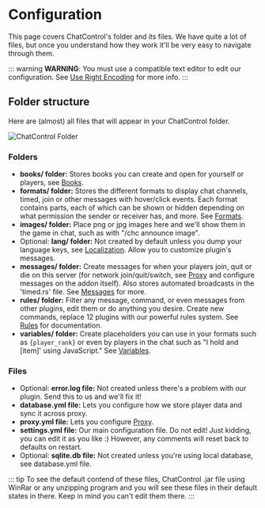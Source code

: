# Configuration

This page covers ChatControl's folder and its files. We have quite a lot of files, but once you understand how they work it'll be very easy to navigate through them.

::: warning
**WARNING**: You must use a compatible text editor to edit our configuration. See [Use Right Encoding](../general/use-right-encoding) for more info.
:::

## Folder structure

Here are (almost) all files that will appear in your ChatControl folder.

<div class="image-container">
  <img src="https://i.imgur.com/Moi8ZPe.png" alt="ChatControl Folder" />
</div>

### Folders

* **books/ folder:** Stores books you can create and open for yourself or players, see [Books](books).
* **formats/ folder:** Stores the different formats to display chat channels, timed, join or other messages with hover/click events. Each format contains parts, each of which can be shown or hidden depending on what permission the sender or receiver has, and more. See [Formats](formats).
* **images/ folder:** Place png or jpg images here and we'll show them in the game in chat, such as with "/chc announce image".
* Optional: **lang/ folder:** Not created by default unless you dump your language keys, see [Localization](../general/localization). Allow you to customize plugin's messages.
* **messages/ folder:** Create messages for when your players join, quit or die on this server (for network join/quit/switch, see [Proxy](proxy) and configure messages on the addon itself). Also stores automated broadcasts in the 'timed.rs' file. See [Messages](messages) for more.
* **rules/ folder:** Filter any message, command, or even messages from other plugins, edit them or do anything you desire. Create new commands, replace 12 plugins with our powerful rules system. See [Rules](rules) for documentation.
* **variables/ folder:** Create placeholders you can use in your formats such as `{player_rank}` or even by players in the chat such as "I hold and [item]' using JavaScript." See [Variables](variables).

### Files

* Optional: **error.log file:** Not created unless there's a problem with our plugin. Send this to us and we'll fix it!
* **database.yml file:** Lets you configure how we store player data and sync it across proxy.
* **proxy.yml file:** Lets you configure [Proxy](proxy).
* **settings.yml file:** Our main configuration file. Do not edit! Just kidding, you can edit it as you like :) However, any comments will reset back to defaults on restart.
* Optional: **sqlite.db file:** Not created unless you're using local database, see database.yml file.

::: tip
To see the default contend of these files, ChatControl .jar file using WinRar or any unzipping program and you will see these files in their default states in there. Keep in mind you can't edit them there.
:::
